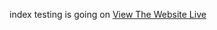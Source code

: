 index testing is going on
<a href="https://barajasss.github.io" target="_blank">View The Website Live</a>

